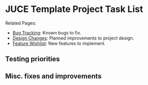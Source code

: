 # JUCE Template Project Task List
Related Pages:
- [Bug Tracking](KnownBugs.md): Known bugs to fix.
- [Design Changes](DesignChanges.md): Planned improvements to project design.
- [Feature Wishlist](FeatureWishlist.md): New features to implement.

## Testing priorities

## Misc. fixes and improvements
